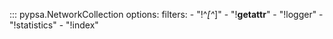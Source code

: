 <!--
SPDX-FileCopyrightText: PyPSA Contributors

SPDX-License-Identifier: CC-BY-4.0
-->

::: pypsa.NetworkCollection
    options:
        filters:
          - "!^_[^_]"
          - "!__getattr__"
          - "!logger"
          - "!statistics"
          - "!index"